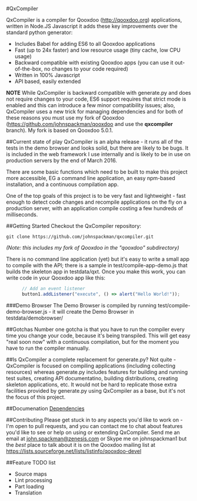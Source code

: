 #QxCompiler

QxCompiler is a compiler for Qooxdoo (http://qooxdoo.org) applications, written in Node.JS Javascript it adds these key 
improvements over the standard python generator:

* Includes Babel for adding ES6 to all Qooxdoo applications 
* Fast (up to 24x faster) and low resource usage (tiny cache, low CPU usage)
* Backward compatible with existing Qooxdoo apps (you can use it out-of-the-box, no changes to your code required)
* Written in 100% Javascript
* API based, easily extended

**NOTE** While QxCompiler is backward compatible with generate.py and does not require changes to your code, ES6 support
requires that strict mode is enabled and this can introduce a few minor compatibility issues; also, QxCompiler uses a new
trick for managing dependencies and for both of these reasons you must use my fork of Qooxdoo (https://github.com/johnspackman/qooxdoo 
and use the **qxcompiler** branch).  My fork is based on Qooxdoo 5.0.1.


##Current state of play
QxCompiler is an alpha release - it runs all of the tests in the demo browser and looks solid, but there are likely to
be bugs.  It is included in the web framework I use internally and is likely to be in use on production servers by the
end of March 2016.

There are some basic functions which need to be built to make this project more accessible, EG a command line application,
an easy npm-based installation, and a continuous compilation app.

One of the top goals of this project is to be very fast and lightweight - fast enough to detect code changes and recompile 
applications on the fly on a production server, with an application compile costing a few hundreds of milliseconds.


##Getting Started
Checkout the QxCompiler repository:

```
git clone https://github.com/johnspackman/qxcompiler.git
```

*(Note: this includes my fork of Qooxdoo in the "qooxdoo" subdirectory)*

There is no command line application (yet) but it's easy to write a small app to compile with the API; there is a sample
in test/compile-app-demo.js that builds the skeleton app in testdata/qxt.  Once you make this work, you can write
code in your Qooxdoo app like this:

```javascript
      // Add an event listener
      button1.addListener("execute", () => alert("Hello World!"));
```


###Demo Browser
The Demo Browser is compiled by running test/compile-demo-browser.js - it will create the Demo Browser in testdata/demobrowser/


##Gotchas
Number one gotcha is that you have to run the compiler every time you change your code, because it's being transpiled.
This will get easy "real soon now" with a continuous compilation, but for the moment you have to run the compiler manually.


##Is QxCompiler a complete replacement for generate.py?
Not quite - QxCompiler is focused on compiling applications (including collecting resources) whereas generate.py includes features 
for building and running test suites, creating API documentatino, building distributions, creating skeleton applications, etc.
It would not be hard to replicate those extra facilities provided by generate.py using QxCompiler as a base, but it's not the 
focus of this project.


##Documenation
[Dependencies](docs/Dependencies.md)


##Contributing
Please get stuck in to any aspects you'd like to work on - I'm open to pull requests, and you can contact me to chat 
about features you'd like to see or help on using or extending QxCompiler.  Send me an email at john.spackman@zenesis.com
or Skype me on johnspackman1 but the *best* place to talk about it is on the Qooxdoo mailing list at 
https://lists.sourceforge.net/lists/listinfo/qooxdoo-devel


##Feature TODO list
* Source maps
* Lint processing
* Part loading
* Translation

